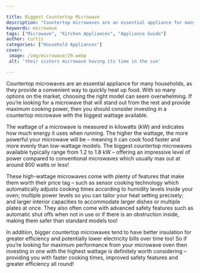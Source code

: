 ```yaml
---

title: Biggest Countertop Microwave
description: "Countertop microwaves are an essential appliance for many households, as they provide a convenient way to quickly heat up food. Wi...you wont regret reading on"
keywords: microwave
tags: ["Microwave", "Kitchen Appliances", "Appliance Guide"]
author: Curtis
categories: ["Household Appliances"]
cover: 
 image: /img/microwave/29.webp
 alt: 'their sisters microwave having its time in the sun'

---
```


Countertop microwaves are an essential appliance for many households, as they provide a convenient way to quickly heat up food. With so many options on the market, choosing the right model can seem overwhelming. If you’re looking for a microwave that will stand out from the rest and provide maximum cooking power, then you should consider investing in a countertop microwave with the biggest wattage available. 

The wattage of a microwave is measured in kilowatts (kW) and indicates how much energy it uses when running. The higher the wattage, the more powerful your microwave will be – meaning it can cook food faster and more evenly than low-wattage models. The biggest countertop microwaves available typically range from 1.2 to 1.8 kW – offering an impressive level of power compared to conventional microwaves which usually max out at around 800 watts or less! 

These high-wattage microwaves come with plenty of features that make them worth their price tag – such as sensor cooking technology which automatically adjusts cooking times according to humidity levels inside your oven; multiple power levels so you can tailor your heat setting precisely; and larger interior capacities to accommodate larger dishes or multiple plates at once. They also often come with advanced safety features such as automatic shut offs when not in use or if there is an obstruction inside, making them safer than standard models too! 

In addition, bigger countertop microwaves tend to have better insulation for greater efficiency and potentially lower electricity bills over time too! So if you’re looking for maximum performance from your microwave oven then investing in one with the highest wattage is definitely worth considering – providing you with faster cooking times, improved safety features and greater efficiency all round!
